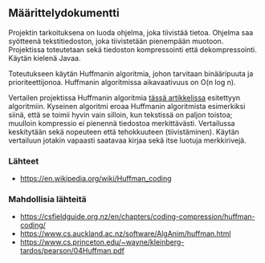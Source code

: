 ## Määrittelydokumentti

Projektin tarkoituksena on luoda ohjelma, joka tiivistää tietoa. Ohjelma saa syötteenä tekstitiedoston, joka tiivistetään pienempään muotoon. Projektissa toteutetaan sekä tiedoston kompressointi että dekompressointi. Käytän kielenä Javaa.

Toteutukseen käytän Huffmanin algoritmia, johon tarvitaan binääripuuta ja prioriteettijonoa. Huffmanin algoritmissa aikavaativuus on O(n log n).

Vertailen projektissa Huffmanin algoritmia [tässä artikkelissa](https://www.cs.brandeis.edu/~dilant/cs175/%5BSiying-Dong%5D.pdf) esitettyyn algoritmiin. Kyseinen algoritmi eroaa Huffmanin algoritmista esimerkiksi siinä, että se toimii hyvin vain silloin, kun tekstissä on paljon toistoa; muulloin kompressio ei pienennä tiedostoa merkittävästi. Vertailussa keskitytään sekä nopeuteen että tehokkuuteen (tiivistäminen). Käytän vertailuun jotakin vapaasti saatavaa kirjaa sekä itse luotuja merkkirivejä.

### Lähteet
- https://en.wikipedia.org/wiki/Huffman_coding

### Mahdollisia lähteitä
- https://csfieldguide.org.nz/en/chapters/coding-compression/huffman-coding/
- https://www.cs.auckland.ac.nz/software/AlgAnim/huffman.html
- https://www.cs.princeton.edu/~wayne/kleinberg-tardos/pearson/04Huffman.pdf